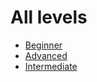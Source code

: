 # All levels
* [Beginner](./levels/Beginner.md)
* [Advanced](./levels/Advanced.md)
* [Intermediate](./levels/Intermediate.md)
